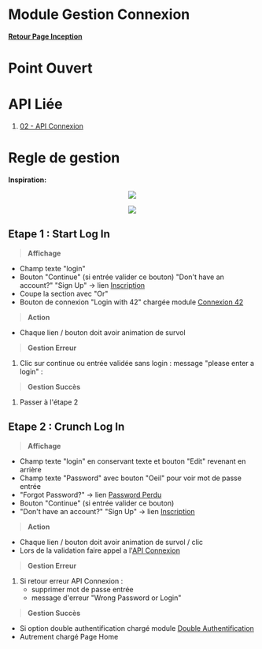 # Module Gestion Connexion

**[Retour Page Inception](./00_Page_Inception.md)**

# Point Ouvert

# API Liée

1. [02 - API Connexion](../API/02_Connexion.md)

# Regle de gestion

**Inspiration:** 
<p align="center">
	<img src="./Inspiration/LogIn.png" />
</p>
<p align="center">
	<img src="./Inspiration/LogIn_Password.png" />
</p>

## Etape 1 : Start Log In

> **Affichage**
- Champ texte "login"
- Bouton "Continue" (si entrée valider ce bouton)
"Don't have an account?" "Sign Up" -> lien [Inscription](./03_Inscription.md)
- Coupe la section avec "Or"
- Bouton de connexion "Login with 42" chargée module [Connexion 42](./02B_Connexion_42.md)

> **Action**
- Chaque lien / bouton doit avoir animation de survol

> **Gestion Erreur**

1. Clic sur continue ou entrée validée sans login : message "please enter a login" :

> **Gestion Succès**
1. Passer à l'étape 2

## Etape 2 : Crunch Log In

> **Affichage**
- Champ texte "login" en conservant texte et bouton "Edit" revenant en arrière
- Champ texte "Password" avec bouton "Oeil" pour voir mot de passe entrée
- "Forgot Password?" -> lien [Password Perdu](./04_Password_Perdu.md)
- Bouton "Continue" (si entrée valider ce bouton)
- "Don't have an account?" "Sign Up" -> lien [Inscription](./03_Inscription.md)

> **Action**
- Chaque lien / bouton doit avoir animation de survol / clic
- Lors de la validation faire appel a l'[API Connexion](../API/02_Connexion.md)

> **Gestion Erreur**
1. Si retour erreur API Connexion :
	- supprimer mot de passe entrée
	- message d'erreur "Wrong Password or Login"

> **Gestion Succès**

- Si option double authentification chargé module [Double Authentification](./02C_Double_Authentification.md)
- Autrement chargé Page Home
